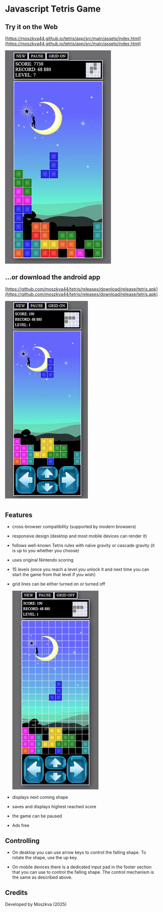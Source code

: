 # Javascript Tetris Game

## Try it on the Web

[https://moszkva44.github.io/tetris/app/src/main/assets/index.html](https://moszkva44.github.io/tetris/app/src/main/assets/index.html)

![desktop](docs/desktop.png)



## ...or download the android app

[https://github.com/moszkva44/tetris/releases/download/release/tetris.apk](https://github.com/moszkva44/tetris/releases/download/release/tetris.apk)

![mobile](docs/mobile.png)

#  

## Features

* cross-browser compatibility (supported by modern browsers)

* responsive design (desktop and most mobile devices can render it)

* follows well-known Tetris rules with naïve gravity or cascade gravity (it is up to you whether you choose)

* uses original Nintendo scoring

* 15 levels (once you reach a level you unlock it and next time you can start the game from that level if you wish)

* grid lines can be either turned on or turned off

  ![grid_mode](docs/grid_mode.png)

* displays next coming shape

* saves and displays highest reached score

* the game can be paused

* Ads free

  

## Controlling

* On desktop you can use arrow keys to control the falling shape. To rotate the shape, use the up key.

* On mobile devices there is a dedicated input pad in the footer section that you can use to control the falling shape. The control mechanism is the same as described above.

  

## Credits

Developed by Moszkva (2025)





